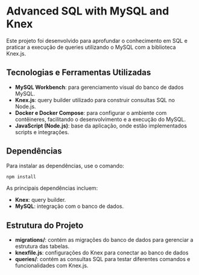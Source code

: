 # Advanced SQL with MySQL and Knex

Este projeto foi desenvolvido para aprofundar o conhecimento em SQL e praticar a execução de queries utilizando o MySQL com a biblioteca Knex.js.

## Tecnologias e Ferramentas Utilizadas

- **MySQL Workbench**: para gerenciamento visual do banco de dados MySQL.
- **Knex.js**: query builder utilizado para construir consultas SQL no Node.js.
- **Docker e Docker Compose**: para configurar o ambiente com contêineres, facilitando o desenvolvimento e a execução do MySQL.
- **JavaScript (Node.js)**: base da aplicação, onde estão implementados scripts e integrações.

## Dependências

Para instalar as dependências, use o comando:

````bash
npm install
````
As principais dependências incluem:

- **Knex**: query builder.
- **MySQL**: integração com o banco de dados.

## Estrutura do Projeto
- **migrations/**: contém as migrações do banco de dados para gerenciar a estrutura das tabelas.
- **knexfile.js**: configurações do Knex para conectar ao banco de dados
- **queries/**: contém as consultas SQL para testar diferentes comandos e funcionalidades com Knex.js.

